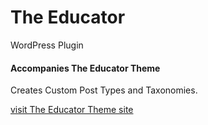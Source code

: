 # The Educator
WordPress Plugin

#### Accompanies The Educator Theme

Creates Custom Post Types and Taxonomies.

[visit The Educator Theme site](https://the-educator.netlify.app/)



